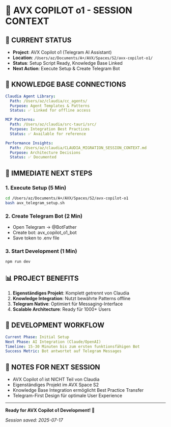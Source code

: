 # 🚀 AVX COPILOT o1 - SESSION CONTEXT

## 📍 **CURRENT STATUS**
- **Project**: AVX Copilot o1 (Telegram AI Assistant)
- **Location**: `/Users/az/Documents/A+/AVX/Spaces/S2/avx-copilot-o1/`
- **Status**: Setup Script Ready, Knowledge Base Linked
- **Next Action**: Execute Setup & Create Telegram Bot

## 🔗 **KNOWLEDGE BASE CONNECTIONS**
```yaml
Claudia Agent Library:
  Path: /Users/az/claudia/cc_agents/
  Purpose: Agent Templates & Patterns
  Status: ✅ Linked for offline access

MCP Patterns:
  Path: /Users/az/claudia/src-tauri/src/
  Purpose: Integration Best Practices
  Status: ✅ Available for reference

Performance Insights:
  Path: /Users/az/claudia/CLAUDIA_MIGRATION_SESSION_CONTEXT.md
  Purpose: Architecture Decisions
  Status: ✅ Documented
```

## 🎯 **IMMEDIATE NEXT STEPS**

### **1. Execute Setup (5 Min)**
```bash
cd /Users/az/Documents/A+/AVX/Spaces/S2/avx-copilot-o1
bash avx_telegram_setup.sh
```

### **2. Create Telegram Bot (2 Min)**
- Open Telegram → @BotFather
- Create bot: avx_copilot_o1_bot
- Save token to .env file

### **3. Start Development (1 Min)**
```bash
npm run dev
```

## 📊 **PROJECT BENEFITS**

1. **Eigenständiges Projekt**: Komplett getrennt von Claudia
2. **Knowledge Integration**: Nutzt bewährte Patterns offline
3. **Telegram Native**: Optimiert für Messaging-Interface
4. **Scalable Architecture**: Ready für 1000+ Users

## 🔄 **DEVELOPMENT WORKFLOW**

```yaml
Current Phase: Initial Setup
Next Phase: AI Integration (Claude/OpenAI)
Timeline: 15-30 Minuten bis zum ersten funktionsfähigen Bot
Success Metric: Bot antwortet auf Telegram Messages
```

## 📝 **NOTES FOR NEXT SESSION**

- AVX Copilot o1 ist NICHT Teil von Claudia
- Eigenständiges Projekt im AVX Space S2
- Knowledge Base Integration ermöglicht Best Practice Transfer
- Telegram-First Design für optimale User Experience

---

**Ready for AVX Copilot o1 Development! 🚀**

*Session saved: 2025-07-17*